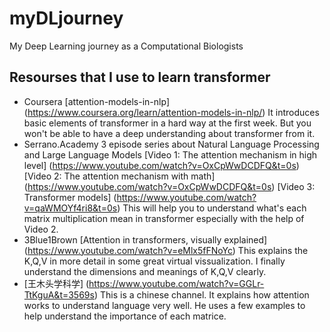 # myDLjourney
My Deep Learning journey as a Computational Biologists

## Resourses that I use to learn transformer
* Coursera [attention-models-in-nlp] (https://www.coursera.org/learn/attention-models-in-nlp/)
  It introduces basic elements of transformer in a hard way at the first week. But you won't be able to have a deep understanding about transformer from it.
* Serrano.Academy 3 episode series about Natural Language Processing and Large Language Models
  [Video 1: The attention mechanism in high level] (https://www.youtube.com/watch?v=OxCpWwDCDFQ&t=0s)
  [Video 2: The attention mechanism with math] (https://www.youtube.com/watch?v=OxCpWwDCDFQ&t=0s)
  [Video 3: Transformer models] (https://www.youtube.com/watch?v=qaWMOYf4ri8&t=0s)
  This will help you to understand what's each matrix multiplication mean in transformer especially with the help of Video 2. 
* 3Blue1Brown [Attention in transformers, visually explained] (https://www.youtube.com/watch?v=eMlx5fFNoYc)
  This explains the K,Q,V in more detail in some great virtual vissualization. I finally understand the dimensions and meanings of K,Q,V clearly.
* [王木头学科学] (https://www.youtube.com/watch?v=GGLr-TtKguA&t=3569s)
  This is a chinese channel. It explains how attention works to understand language very well. He uses a few examples to help understand the importance of each matrice.  

